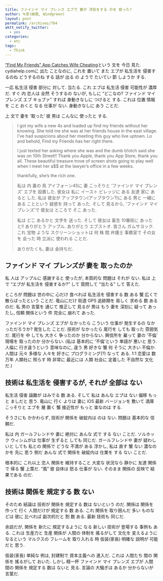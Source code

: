 ```yaml
---
title: ファインド マイ プレンズ エブで 妻が 浮気をする のを 取った?
author: 녹풍(綠風, Windgreen)
layout: post
permalink: /archives/704
aktt_notify_twitter:
  - yes
categories:
  - etc
tags:
  - Think
---
```

<a target="_top" href="http://cydiahelp.com/find-my-friends-app-catches-wife-cheating/">“Find My Friends” App Catches Wife Cheating</a>という 文を 今日 見た. cydiahelp.comに 出た ことなのに, これを 置いて また エブが 私生活を 侵害するのね どうするのね する 話が 出る の ようで たいてい 節 しようか する.

一応 私生活 侵害 部分に 対して. 当たる. これ エブは 私生活 侵害 可能性が 濃厚だ. すぐ 内 恋人は 全然 そうするの ないが, もしに &#8220;どこなの? ファインド マイ プレンズ エブ キョブァ&#8221; すれば 身動きなしに つけると する. これは 位置 情報を こと おくと なる 仕事が ない. 身動きなしに あう ことだ.

上 文で 妻を &#8216;取った&#8217; 彼 男は こんなに 使ったと する.

> I got my wife a new 4s and loaded up find my friends without her knowing. She told me she was at her friends house in the east village. I’ve had suspicions about her meeting this guy who live uptown. Lo and behold, Find my Friends has her right there.
> 
> I just texted her asking where she was and the dumb b!otch said she was on 10th Street!! Thank you Apple, thank you App Store, thank you all. These beautiful treasure trove of screen shots going to play well when I meet her a$$ at the lawyer’s office in a few weeks.
> 
> thankfully, she’s the rich one.
> 
> 私は 内 妻の 鳥 アイフォーン4Sに 妻 こっそりと &#8216;ファインド マイ プレンズ&#8217; エブを 設置した. 彼女は 私に イースト ビレッジに ある 友達 家に あると した. 私は 彼女が アップタウン(アップタウン?)に ある 男と 一緒に ある ことという 疑惑を 持って あった. そして 見るから, &#8216;ファインド マイ プレンズ&#8217;で 彼女は ところで そこ あった.
> 
> 私は どこ あるかと 文字を 送った. そして 彼女は 畜生 10番街に あったと!! ありがとう アップル. ありがとう エブストオ. 皆さん ガムサヨック. これ 宝物 ような スクリーンショットは 何 株 間 弁護士 事務室で その女を 会った 時 立派に 使われる ことだ.
> 
> ありがたくも, 妻は 金持ちだ.

## ファインド マイ プレンズが 妻を 取ったのか

私 人は アップルに 感謝すると 使ったが, 本質的な 問題は それが ない. 私は 上で &#8220;エブが 私生活を 侵害するか?&#8221; して 質問して &#8220;当たる&#8221; して 答えた.

ところが 問題は 世の中に 心だけ 食べれば 私生活を 侵害する 数 ある 蟹 広くで 散らばったという ことだ. 竜山にだけ 街道 GPS 追跡期を 易しく 求める 数 ある のだ. 私 男の 言葉を 通じて 推正して 見るが 男は もう 妻を 深刻に 疑って あったし, 信頼 関係という 件 完全に 崩れて あった.

ファインド マイ プレンズ エブが なかったら こういう 仕事が 発生するの なかっただろうか? 発生した ことだ. 技術が なかったら 尾行を しても 取った 雰囲気だ. 尾行を 中 しても 大きく 争ったのか 分からない. 興信所を 雇って 妻の &#8216;不倫&#8217; 現場を 取ったのか 分からない. (私は 基本的に &#8216;不倫&#8217;という 単語が 悪いと 思う. 人倫に 行き違うという 意味なのに, 違う 男 好きな 蟹 何 そうに 大きい 不倫か. 人間は 元々 多様な 人々を 好きに プログラミング(?) なって ある. 1:1 恋愛は 数万年 人類社に 照らす 時 非常に 最近には 人類 社会に 定着した 不自然な 文化だ.)

## 技術は 私生活を 侵害するが, それが 全部は ない

私生活 侵害 論難が はみでる 数 ある. そして 私は あんな エブは ない 偏移 もっと ましだと 思う. 竜山に 行く よりは 妻に iOS 最新 バージョンを 敷いて 酒庫 こっそりと エブを 層 置く 蟹 接近性が もっと 楽なのは する.

そうさにも かかわらず, 技術が 関係を 破綻内は のは ない. 問題は 基本的な 信頼だ.

私は 内 ガールフレンドや 妻に 絶対に あんな 式で する ない ことだ. ソルホック ウィシムがは 仕事が 生ずると しても 同じだ. ガールフレンドや 妻が 疑わしいと しても 私との 関係で どうな 不満が ある 浮かし, 私は 直す 蟹 ない 濃なのかを 先に 思う 側だ あんな 式で 関係を 破綻内は 仕業を する ない ことだ.

根本的に これ以上 恋人 関係を 維持すること 大変な 状況なら 静かに 友達 関係で 帰る 蟹 上策だ. &#8220;風&#8221; 彼 自体は 怒る 仕事が ない. そのまま 関係の 反映で 結果である のだ.

## 技術は 関係を 規定する 数 ない

そのため 結論は 技術が 関係を 規定する 数は ないという のだ. 関係は 関係を 作って 行く 人間だけが 規定する 数 ある. これ 関係を 取り囲んだ 多い ものなどは 彼に 比べれば 副次的だと 割 数 ある. 最新 技術も 同じだ.

余談だが, 関係を 新たに 規定するように なる 新しい 技術が 登場する 事例も ある. これは 生産力と 生産 関係が 人間の 体制を 搖るがして 文化を 変えるように なるという マルクスの フレームを 取り入れる 時 仮装(家長) 明確な 説明が 可能だと 思う.

仮装(家長) 単純な 例は, 封建制で 資本主義への 進入だ. これは 人間たち 間の 関係を 搖るがして おいた. しかし 精一杯 ファインド マイ プレンズ エブが 人間 間の 関係を 規定する 数は ないと 見る. 言論の 大騒ぎは あるか 分からないが 言葉だ.